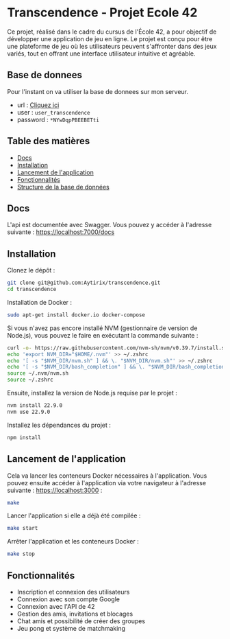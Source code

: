 # Transcendence - Projet Ecole 42

Ce projet, réalisé dans le cadre du cursus de l'École 42, a pour objectif de développer une application de jeu en ligne. Le projet est conçu pour être une plateforme de jeu où les utilisateurs peuvent s'affronter dans des jeux variés, tout en offrant une interface utilisateur intuitive et agréable.



## Base de donnees
Pour l'instant on va utiliser la base de donnees sur mon serveur.
  - url      : [Cliquez ici](https://phpmyadmin.theomouty.fr/)
  - user     : ```user_transcendence```
  - password : ```*NYwDqpPBEEBETti```

## Table des matières

- [Docs](#Docs)
- [Installation](#installation)
- [Lancement de l'application](#lancement-de-lapplication)
- [Fonctionnalités](#fonctionnalités)
- [Structure de la base de données](#structure-de-la-base-de-données)

## Docs
L'api est documentée avec Swagger. Vous pouvez y accéder à l'adresse suivante : [https://localhost:7000/docs](https://localhost:7000/docs)

## Installation
Clonez le dépôt :
```bash
git clone git@github.com:Aytirix/transcendence.git
cd transcendence
```

Installation de Docker :
```bash
sudo apt-get install docker.io docker-compose
```

Si vous n'avez pas encore installé NVM (gestionnaire de version de Node.js), vous pouvez le faire en exécutant la commande suivante :
```bash
curl -o- https://raw.githubusercontent.com/nvm-sh/nvm/v0.39.7/install.sh | bash
echo 'export NVM_DIR="$HOME/.nvm"' >> ~/.zshrc
echo '[ -s "$NVM_DIR/nvm.sh" ] && \. "$NVM_DIR/nvm.sh"' >> ~/.zshrc
echo '[ -s "$NVM_DIR/bash_completion" ] && \. "$NVM_DIR/bash_completion"' >> ~/.zshrc
source ~/.nvm/nvm.sh
source ~/.zshrc
```

Ensuite, installez la version de Node.js requise par le projet :
```bash
nvm install 22.9.0
nvm use 22.9.0
```
Installez les dépendances du projet :
```bash
npm install
```

## Lancement de l'application
Cela va lancer les conteneurs Docker nécessaires à l'application. Vous pouvez ensuite accéder à l'application via votre navigateur à l'adresse suivante : [https://localhost:3000](https://localhost:3000) :
```bash
make
```

Lancer l'application si elle a déjà été compilée :
```bash
make start
```

Arrêter l'application et les conteneurs Docker :
```bash
make stop
```

## Fonctionnalités
- Inscription et connexion des utilisateurs
- Connexion avec son compte Google
- Connexion avec l'API de 42
- Gestion des amis, invitations et blocages
- Chat amis et possibilité de créer des groupes
- Jeu pong et système de matchmaking